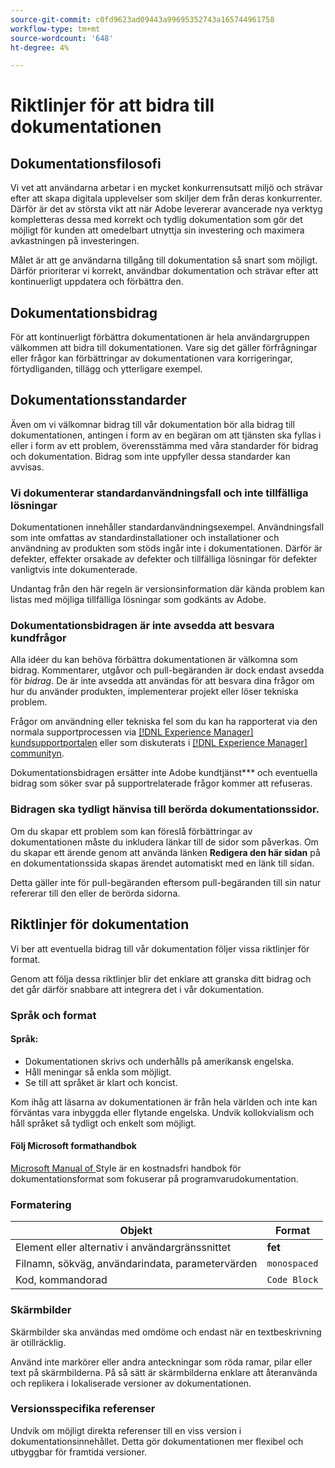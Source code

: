 ```yaml
---
source-git-commit: c0fd9623ad09443a99695352743a165744961758
workflow-type: tm+mt
source-wordcount: '648'
ht-degree: 4%

---
```

# Riktlinjer för att bidra till dokumentationen

## Dokumentationsfilosofi

Vi vet att användarna arbetar i en mycket konkurrensutsatt miljö och strävar efter att skapa digitala upplevelser som skiljer dem från deras konkurrenter. Därför är det av största vikt att när Adobe levererar avancerade nya verktyg kompletteras dessa med korrekt och tydlig dokumentation som gör det möjligt för kunden att omedelbart utnyttja sin investering och maximera avkastningen på investeringen.

Målet är att ge användarna tillgång till dokumentation så snart som möjligt. Därför prioriterar vi korrekt, användbar dokumentation och strävar efter att kontinuerligt uppdatera och förbättra den.

## Dokumentationsbidrag

För att kontinuerligt förbättra dokumentationen är hela användargruppen välkommen att bidra till dokumentationen. Vare sig det gäller förfrågningar eller frågor kan förbättringar av dokumentationen vara korrigeringar, förtydliganden, tillägg och ytterligare exempel.

## Dokumentationsstandarder

Även om vi välkomnar bidrag till vår dokumentation bör alla bidrag till dokumentationen, antingen i form av en begäran om att tjänsten ska fyllas i eller i form av ett problem, överensstämma med våra standarder för bidrag och dokumentation. Bidrag som inte uppfyller dessa standarder kan avvisas.

### Vi dokumenterar standardanvändningsfall och inte tillfälliga lösningar

Dokumentationen innehåller standardanvändningsexempel. Användningsfall som inte omfattas av standardinstallationer och installationer och användning av produkten som stöds ingår inte i dokumentationen. Därför är defekter, effekter orsakade av defekter och tillfälliga lösningar för defekter vanligtvis inte dokumenterade.

Undantag från den här regeln är versionsinformation där kända problem kan listas med möjliga tillfälliga lösningar som godkänts av Adobe.

### Dokumentationsbidragen är inte avsedda att besvara kundfrågor

Alla idéer du kan behöva förbättra dokumentationen är välkomna som bidrag. Kommentarer, utgåvor och pull-begäranden är dock endast avsedda för *bidrag*. De är inte avsedda att användas för att besvara dina frågor om hur du använder produkten, implementerar projekt eller löser tekniska problem.

Frågor om användning eller tekniska fel som du kan ha rapporterat via den normala supportprocessen via [[!DNL Experience Manager] kundsupportportalen](https://experienceleague.adobe.com/?support-solution=Experience+Manager#home) eller som diskuterats i [[!DNL Experience Manager] communityn](https://experienceleaguecommunities.adobe.com/t5/adobe-experience-manager/ct-p/adobe-experience-manager-community).

Dokumentationsbidragen ersätter inte Adobe kundtjänst*** och eventuella bidrag som söker svar på supportrelaterade frågor kommer att refuseras.

### Bidragen ska tydligt hänvisa till berörda dokumentationssidor.

Om du skapar ett problem som kan föreslå förbättringar av dokumentationen måste du inkludera länkar till de sidor som påverkas. Om du skapar ett ärende genom att använda länken **Redigera den här sidan** på en dokumentationssida skapas ärendet automatiskt med en länk till sidan.

Detta gäller inte för pull-begäranden eftersom pull-begäranden till sin natur refererar till den eller de berörda sidorna.

## Riktlinjer för dokumentation

Vi ber att eventuella bidrag till vår dokumentation följer vissa riktlinjer för format.

Genom att följa dessa riktlinjer blir det enklare att granska ditt bidrag och det går därför snabbare att integrera det i vår dokumentation.

### Språk och format

#### Språk:

* Dokumentationen skrivs och underhålls på amerikansk engelska.
* Håll meningar så enkla som möjligt.
* Se till att språket är klart och koncist.

Kom ihåg att läsarna av dokumentationen är från hela världen och inte kan förväntas vara inbyggda eller flytande engelska. Undvik kollokvialism och håll språket så tydligt och enkelt som möjligt.

#### Följ Microsoft formathandbok

[Microsoft Manual of ](https://docs.microsoft.com/en-us/style-guide/welcome/) Style är en kostnadsfri handbok för dokumentationsformat som fokuserar på programvarudokumentation.

### Formatering

| Objekt | Format |
| -------------------------------------------- | ---------------- |
| Element eller alternativ i användargränssnittet | **fet** |
| Filnamn, sökväg, användarindata, parametervärden | `monospaced` |
| Kod, kommandorad | ```Code Block``` |

### Skärmbilder

Skärmbilder ska användas med omdöme och endast när en textbeskrivning är otillräcklig.

Använd inte markörer eller andra anteckningar som röda ramar, pilar eller text på skärmbilderna. På så sätt är skärmbilderna enklare att återanvända och replikera i lokaliserade versioner av dokumentationen.

### Versionsspecifika referenser

Undvik om möjligt direkta referenser till en viss version i dokumentationsinnehållet. Detta gör dokumentationen mer flexibel och utbyggbar för framtida versioner.
